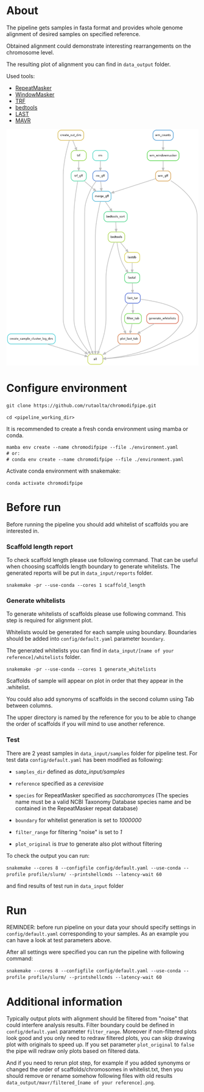 # About

The pipeline gets samples in fasta format and provides whole genome alignment of desired samples on specified reference.

Obtained alignment could demonstrate interesting rearrangements on the chromosome level.

The resulting plot of alignment you can find in `data_output` folder.

Used tools:

- [RepeatMasker](https://www.repeatmasker.org/)
- [WindowMasker](https://github.com/goeckslab/WindowMasker)
- [TRF](https://tandem.bu.edu/trf/trf.html)
- [bedtools](https://bedtools.readthedocs.io/en/latest/)
- [LAST](https://gitlab.com/mcfrith/last)
- [MAVR](https://github.com/mahajrod/MAVR)

![alt text](https://github.com/rutaolta/chromodifpipe/blob/master/dag.png?raw=true)

# Configure environment

`git clone https://github.com/rutaolta/chromodifpipe.git`

`cd <pipeline_working_dir>`

It is recommended to create a fresh conda environment using mamba or conda.

```
mamba env create --name chromodifpipe --file ./environment.yaml
# or:
# conda env create --name chromodifpipe --file ./environment.yaml
```

Activate conda environment with snakemake:

`conda activate chromodifpipe`

# Before run

Before running the pipeline you should add whitelist of scaffolds you are interested in.

### Scaffold length report

To check scaffold length please use following command. 
That can be useful when choosing scaffolds length boundary to generate whitelists.
The generated reports will be put in `data_input/reports` folder.

`snakemake -pr --use-conda --cores 1 scaffold_length`

### Generate whitelists

To generate whitelists of scaffolds please use following command. This step is required for alignment plot.

Whitelists would be generated for each sample using boundary.
Boundaries should be added into `config/default.yaml` parameter `boundary`.

The generated whitelists you can find in `data_input/[name of your reference]/whitelists` folder.

`snakemake -pr --use-conda --cores 1 generate_whitelists`

Scaffolds of sample will appear on plot in order that they appear in the <samplename>.whitelist.

You could also add synonyms of scaffolds in the second column using Tab between columns.

The upper directory is named by the reference for you to be able to change the order of scaffolds if you will mind to use another reference.

### Test

There are 2 yeast samples in `data_input/samples` folder for pipeline test. For test data `config/default.yaml` has been modified as following:

- `samples_dir` defined as _data_input/samples_

- `reference` specified as a _cerevisiae_

- `species` for RepeatMasker specified as _saccharomyces_ (The species name must be a valid NCBI Taxonomy Database species name and be contained in the RepeatMasker repeat database)

- `boundary` for whitelist generation is set to _1000000_

- `filter_range` for filtering "noise" is set to _1_

- `plot_original` is _true_ to generate also plot without filtering

To check the output you can run:

`snakemake --cores 8 --configfile config/default.yaml --use-conda --profile profile/slurm/ --printshellcmds --latency-wait 60`

and find results of test run in `data_input` folder

# Run

REMINDER: before run pipeline on your data your should specify settings in `config/default.yaml` corresponding to your samples. As an example you can have a look at test parameters above.
  
After all settings were specified you can run the pipeline with following command: 

`snakemake --cores 8 --configfile config/default.yaml --use-conda --profile profile/slurm/ --printshellcmds --latency-wait 60`

# Additional information

Typically output plots with alignment should be filtered from "noise" that could interfere analysis results. Filter boundary could be defined in `config/default.yaml` parameter `filter_range`. Moreover if non-filtered plots look good and you only need to redraw filtered plots, you can skip drawing plot with originals to speed up. If you set parameter `plot_original` to `false` the pipe will redraw only plots based on filtered data.

And if you need to rerun plot step, for example if you added synonyms or changed the order of scaffolds/chromosomes in whitelist.txt, then you should remove or rename somehow following files with old results `data_output/mavr/filtered_[name of your reference].png`.
